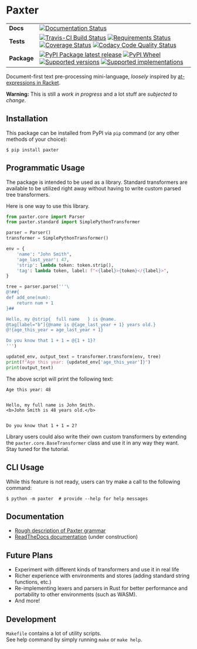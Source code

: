 # Paxter

<table>
    <tbody>
        <tr class="odd">
            <td><b>Docs</b></td>
            <td>
                <a href="https://readthedocs.org/projects/paxter"><img src="https://readthedocs.org/projects/paxter/badge/?style=flat" alt="Documentation Status" /></a>
            </td>
        </tr>
        <tr class="even">
            <td><b>Tests</b></td>
            <td>
                <div class="line-block">
                    <a href="https://travis-ci.com/abhabongse/paxter"><img src="https://api.travis-ci.com/abhabongse/paxter.svg?branch=master" alt="Travis-CI Build Status" /></a>
                    <a href="https://requires.io/github/abhabongse/paxter/requirements/?branch=master"><img src="https://requires.io/github/abhabongse/paxter/requirements.svg?branch=master" alt="Requirements Status" /></a>
                    <a href="https://codecov.io/github/abhabongse/paxter"><img src="https://codecov.io/github/abhabongse/paxter/coverage.svg?branch=master" alt="Coverage Status" /></a>
                    <a href="https://www.codacy.com/app/abhabongse/paxter"><img src="https://img.shields.io/codacy/grade/0d0c904fe452419692107d3163fe49b5.svg" alt="Codacy Code Quality Status" /></a>
                </div>
            </td>
        </tr>
        <tr class="odd">
            <td><b>Package</b></td>
            <td>
                <div class="line-block">
                    <a href="https://pypi.org/project/paxter"><img src="https://img.shields.io/pypi/v/paxter.svg" alt="PyPI Package latest release" /></a>
                    <a href="https://pypi.org/project/paxter"><img src="https://img.shields.io/pypi/wheel/paxter.svg" alt="PyPI Wheel" /></a>
                    <a href="https://pypi.org/project/paxter"><img src="https://img.shields.io/pypi/pyversions/paxter.svg" alt="Supported versions" /></a>
                    <a href="https://pypi.org/project/paxter"><img src="https://img.shields.io/pypi/implementation/paxter.svg" alt="Supported implementations" /></a>
                </div>
            </td>
        </tr>
    </tbody>
</table>

Document-first text pre-processing mini-language, _loosely_ inspired by [at-expressions in Racket](https://docs.racket-lang.org/scribble/reader.html).

**Warning:** This is still a _work in progress_ and a lot stuff are _subjected to change_.

## Installation

This package can be installed from PyPI via `pip` command
(or any other methods of your choice):

```shell script
$ pip install paxter
```

## Programmatic Usage

The package is intended to be used as a library.
Standard transformers are available to be utilized right away
without having to write custom parsed tree transformers.

Here is one way to use this library.

```python
from paxter.core import Parser
from paxter.standard import SimplePythonTransformer

parser = Parser()
transformer = SimplePythonTransformer()

env = {
    'name': "John Smith",
    'age_last_year': 47,
    'strip': lambda token: token.strip(),
    'tag': lambda token, label: f"<{label}>{token}</{label}>",
}

tree = parser.parse('''\
@!##{
def add_one(num):
    return num + 1
}##

Hello, my @strip{  full name   } is @name.
@tag[label="b"]{@name is @{age_last_year + 1} years old.}
@!{age_this_year = age_last_year + 1}

Do you know that 1 + 1 = @{1 + 1}?
''')

updated_env, output_text = transformer.transform(env, tree)
print(f"Age this year: {updated_env['age_this_year']}")
print(output_text)
```

The above script will print the following text:

```text
Age this year: 48


Hello, my full name is John Smith.
<b>John Smith is 48 years old.</b>


Do you know that 1 + 1 = 2?
```

Library users could also write their own custom transformers
by extending the `paxter.core.BaseTransformer` class
and use it in any way they want. Stay tuned for the tutorial.

## CLI Usage

While this feature is not ready,
users can try make a call to the following command:

```shell script
$ python -m paxter  # provide --help for help messages
```

## Documentation

-   [Rough description of Paxter grammar](src/paxter/core/__init__.py)
-   [ReadTheDocs documentation](https://paxter.readthedocs.io/) (under construction)

## Future Plans

-   Experiment with different kinds of transformers and use it in real life
-   Richer experience with environments and stores 
    (adding standard string functions, etc.)
-   Re-implementing lexers and parsers in Rust for better performance
    and portability to other environments (such as WASM). 
-   And more!

## Development

`Makefile` contains a lot of utility scripts.  
See help command by simply running `make` or `make help`.
